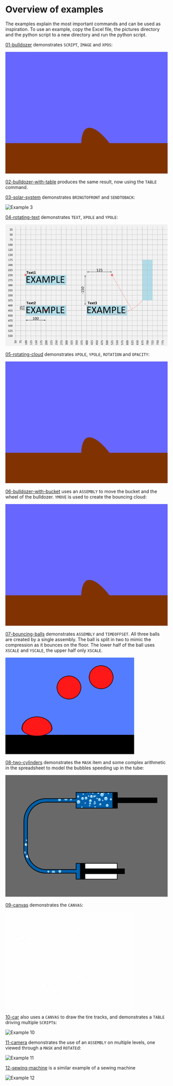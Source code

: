 # Overview of examples
The examples explain the most important commands and can be used as inspiration. To use an example, copy the Excel file, the pictures directory and the python script to a new directory and run the python script.

[01-bulldozer](01-bulldozer/Readme.md) demonstrates `SCRIPT`, `IMAGE` and `XPOS`:

  ![Example 1](01-bulldozer/Bulldozer.gif)

[02-bulldozer-with-table](02-bulldozer-with-table/Readme.md) produces the same result, now using the `TABLE` command.

[03-solar-system](03-solar-system/Readme.md) demonstrates `BRINGTOFRONT` and `SENDTOBACK`:

  ![Example 3](03-solar-system/solar_system.gif)

[04-rotating-text](04-rotating-text/Readme.md) demonstrates `TEXT`, `XPOLE` and `YPOLE`:

  ![Example 4](04-rotating-text/rotating_text.gif)

[05-rotating-cloud](05-rotating-cloud/Readme.md) demonstrates `XPOLE`, `YPOLE`, `ROTATION` and `OPACITY`:

  ![Example 5](05-rotating-cloud/RotatingCloud.gif)

[06-bulldozer-with-bucket](06-bulldozer-with-bucket/Readme.md) uses an `ASSEMBLY` to move the bucket and the wheel of the bulldozer. `YMOVE` is used to create the bouncing cloud:

  ![Example 6](06-bulldozer-with-bucket/bulldozer_bucket.gif)

[07-bouncing-balls](07-bouncing-balls/Readme.md) demonstrates `ASSEMBLY` and `TIMEOFFSET`. All three balls are created by a single assembly. The ball is split in two to mimic the compression as it bounces on the floor. The lower half of the ball uses `XSCALE` and `YSCALE`, the upper half only `XSCALE`.

  ![Example 7](07-bouncing-balls/bouncing_balls.gif)

[08-two-cylinders](08-two-cylinders/Readme.md) demonstrates the `MASK` item and some complex arithmetic in the spreadsheet to model the bubbles speeding up in the tube:

  ![Example 8](08-two-cylinders/TwoCylinders.gif)

[09-canvas](09-canvas/Readme.md) demonstrates the `CANVAS`:

  ![Example 9](09-canvas/canvas_demo.gif)

[10-car](10-car/Readme.md) also uses a `CANVAS` to draw the tire tracks, and demonstrates a `TABLE` driving multiple `SCRIPT`s:

  ![Example 10](10-car/car_demo.gif)

[11-camera](11-camera/Readme.md) demonstrates the use of an `ASSEMBLY` on multiple levels, one viewed through a `MASK` and `ROTATE`d:

  ![Example 11](11-camera/camera_demo.gif)

[12-sewing-machine](12-sewing-machine/Readme.md) is a similar example of a sewing machine

  ![Example 12](12-sewing-machine/SewingMachine.gif)
